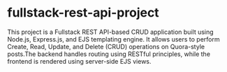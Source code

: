 # fullstack-rest-api-project
This project is a Fullstack REST API-based CRUD application built using Node.js, Express.js, and EJS templating engine. It allows users to perform Create, Read, Update, and Delete (CRUD) operations on Quora-style posts.The backend handles routing using RESTful principles, while the frontend is rendered using server-side EJS views. 
